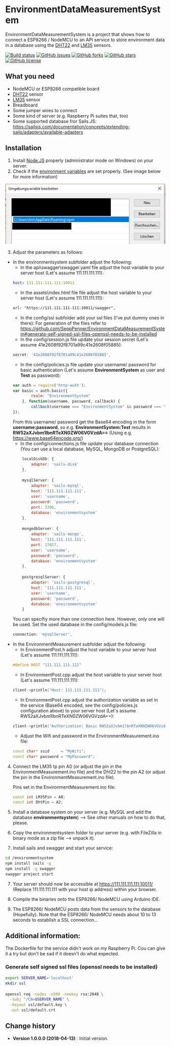 # EnvironmentDataMeasurementSystem

EnvironmentDataMeasurementSystem is a project that shows how to connect a ESP8266 / NodeMCU to an API service to store environment data in a database using the [DHT22](https://funduino.de/anleitung-dht11-dht22) and [LM35](https://funduino.de/anleitung-temperatur-messen-lm35) sensors.

[![Build status](https://ci.appveyor.com/api/projects/status/keo3do1q4qrdyp37?svg=true)](https://ci.appveyor.com/project/SeppPenner/environmentdatameasurementsystem)
[![GitHub issues](https://img.shields.io/github/issues/SeppPenner/EnvironmentDataMeasurementSystem.svg)](https://github.com/SeppPenner/EnvironmentDataMeasurementSystem/issues)
[![GitHub forks](https://img.shields.io/github/forks/SeppPenner/EnvironmentDataMeasurementSystem.svg)](https://github.com/SeppPenner/EnvironmentDataMeasurementSystem/network)
[![GitHub stars](https://img.shields.io/github/stars/SeppPenner/EnvironmentDataMeasurementSystem.svg)](https://github.com/SeppPenner/EnvironmentDataMeasurementSystem/stargazers)
[![GitHub license](https://img.shields.io/badge/license-AGPL-blue.svg)](https://raw.githubusercontent.com/SeppPenner/EnvironmentDataMeasurementSystem/master/License.txt)

## What you need
* NodeMCU or ESP8266 compatible board
* [DHT22](https://funduino.de/anleitung-dht11-dht22) sensor
* [LM35](https://funduino.de/anleitung-temperatur-messen-lm35) sensor
* Breadboard
* Some jumper wires to connect
* Some kind of server (e.g. Raspberry Pi suites that, too)
* Some supported database fror Sails.JS: https://sailsjs.com/documentation/concepts/extending-sails/adapters/available-adapters

## Installation
1. Install [Node.JS](https://nodejs.org/en/download/) properly (administrator mode on Windows) on your server.
2. Check if the [environment variables](https://www.nextofwindows.com/windows-quick-tip-how-to-find-out-all-my-environment-variables) are set properly. (See image below for more information)

![Screenshot of the environment variables](https://github.com/SeppPenner/EnvironmentDataMeasurementSystem/blob/master/Environment_Variables.png "Screenshot of the environment variables")

3. Adjust the parameters as follows:
* In the environmentsystem subfolder adjust the following:
	* In the api\swagger\swagger.yaml file adjust the host variable to your server host (Let's assume 111.111.111.111):
	```yaml
	host: 111.111.111.111:10011
	```
	* In the assets\index.html file file adjust the host variable to your server host (Let's assume 111.111.111.111):
	```html
	url: "https://111.111.111.111:10011/swagger",
	```
	* In the config/ssl subfolder add your ssl files (I've put dummy ones in there):
	For generation of the files refer to https://github.com/SeppPenner/EnvironmentDataMeasurementSystem#generate-self-signed-ssl-files-openssl-needs-to-be-installed
	* In the config/session.js file update your session secret (Let's assume 41e2608f92f8701a99c41e2608f05885):
	```javascript
	secret: '41e2608f92f8701a99c41e2608f05885',
	```
	* In the config/policies.js file update your username/ password for basic authentication (Let's assume **EnvironmentSystem** as user and **Test** as password):
	```javascript
	var auth = require('http-auth');
	var basic = auth.basic({
			realm: "EnvironmentSystem"
		}, function(username, password, callback) {
			callback(username === "EnvironmentSystem" && password === "Test");
	});
	```
	From this username/ password get the Base64 encoding in the form **username:password**, so e.g. **EnvironmentSystem:Test** results in **RW52aXJvbm1lbnRTeXN0ZW06VGVzdA==** (Using e.g. https://www.base64encode.org/)
	* In the config/connections.js file update your database connection (You can use a local database, MySQL, MongoDB or PostgreSQL):
	```javascript
		localDiskDb: {
			adapter: 'sails-disk'
		},

		mysqlServer: {
			adapter: 'sails-mysql',
			host: '111.111.111.111',
			user: 'username',
			password: 'password',
			port: 3306,
			database: 'environmentsystem'
		},

		mongodbServer: {
			adapter: 'sails-mongo',
			host: '111.111.111.111',
			port: 27017,
			user: 'username',
			password: 'password',
			database: 'environmentsystem'
		},

		postgresqlServer: {
			adapter: 'sails-postgresql',
			host: '111.111.111.111',
			user: 'username',
			password: 'password',
			database: 'environmentsystem'
		}
	```
	You can specifiy more than one connection here. However, only one will be used. Set the used database in the config/models.js file:
	```javascript
	connection: 'mysqlServer',
	```
* In the EnvironmentMeasurement subfolder adjust the following:
	* In EnvironmentPost.h adjust the host variable to your server host (Let's assume 111.111.111.111): 
	```cpp
	#define HOST "111.111.111.111"
	```
	* In EnvironmentPost.cpp adjust the host variable to your server host (Let's assume 111.111.111.111):
	```cpp
	client->println("Host: 111.111.111.111");
	```
	* In EnvironmentPost.cpp adjust the authorization variable as set in the service (Base64 encoded, see the config/policies.js configuration above) to your server host (Let's assume RW52aXJvbm1lbnRTeXN0ZW06VGVzdA==):
	```cpp
	client->println("Authorization: Basic RW52aXJvbm1lbnRTeXN0ZW06VGVzdA==");
	```
	* Adjust the Wifi and password in the EnvironmentMeasurement.ino file:
	```cpp
	const char* ssid     = "MyWifi"; 
	const char* password = "MyPassword"; 
	```

4. Connect the LM35 tp pin A0 (or adjust the pin in the EnvironmentMeasurement.ino file) and the Dht22 to the pin A2 (or adjust the pin in the EnvironmentMeasurement.ino file).

	Pins set in the EnvironmentMeasurement.ino file:
	```cpp
	const int LM35Pin = A0;
	const int DhtPin = A2;
	```
	
5. Install a database system on your server (e.g. MySQL and add the database **environmentsystem**) --> See other manuals on how to do that, please.

5. Copy the environmentsystem folder to your server (e.g. with FileZilla in binary mode as a zip file --> unpack it).

6. Install sails and swagger and start your service:
```bash
cd /environmentsystem
npm install sails -g
npm install -g swagger
swagger project start
```

7. Your server should now be accessible at https://111.111.111.111:10011/ (Replace 111.111.111.111 with your host ip address) within your browser.

8. Compile the binaries onto the ESP8266/ NodeMCU using Arduino IDE.

9. The ESP8266/ NodeMCU posts data from the sensors to the database (Hopefully). Note that the ESP8266/ NodeMCU needs about 10 to 13 seconds to establish a SSL connection...

## Additional information:
The Dockerfile for the service didn't work on my Raspberry Pi. Cou can give it a try but don't be sad if it doesn't do what expected.

### Generate self signed ssl files (openssl needs to be installed)

```bash
export SERVER_NAME='localhost'
mkdir ssl

openssl req -nodes -x509 -newkey rsa:2048 \
  -subj "/CN=$SERVER_NAME" \
  -keyout ssl/default.key \
  -out ssl/default.crt
```
  
Change history
--------------
* **Version 1.0.0.0 (2018-04-13)** : Initial version.